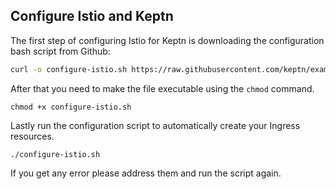## Configure Istio and Keptn

The first step of configuring Istio for Keptn is downloading the configuration bash script from Github:

<!-- command -->
```bash
curl -o configure-istio.sh https://raw.githubusercontent.com/keptn/examples/release-0.7.0/istio-configuration/configure-istio.sh
```

After that you need to make the file executable using the `chmod` command.

<!-- command -->
```
chmod +x configure-istio.sh
```

Lastly run the configuration script to automatically create your Ingress resources.

<!-- command -->
```
./configure-istio.sh
```

If you get any error please address them and run the script again.